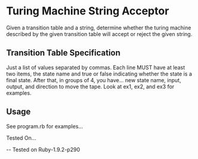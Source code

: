 Turing Machine String Acceptor
==

Given a transition table and a string, determine whether the turing machine described by the given transition table will accept or reject the given string.

Transition Table Specification
--

Just a list of values separated by commas. Each line MUST have at least two items, the state name and true or false indicating whether the state is a final state. After that, in groups of 4, you have... new state name, input, output,  and direction to move the tape. Look at ex1, ex2, and ex3 for examples.

Usage
--

See program.rb for examples...

Tested On...

--
Tested on Ruby-1.9.2-p290
